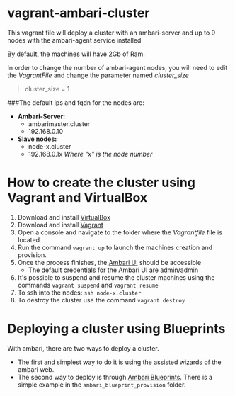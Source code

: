 # vagrant-ambari-cluster
 
This vagrant file will deploy a cluster with an ambari-server and up to 9 nodes with the ambari-agent service installed

By default, the machines will have 2Gb of Ram.

In order to change the number of ambari-agent nodes, you will need to edit the *VagrantFile* and change the parameter named *cluster_size*

>cluster_size = 1

###The default ips and fqdn for the nodes are:
  - **Ambari-Server:** 
    - ambarimaster.cluster
    - 192.168.0.10
  - **Slave nodes:**  
    - node-x.cluster       
    - 192.168.0.1x *Where "x" is the node number*

# How to create the cluster using Vagrant and VirtualBox

1. Download and install [VirtualBox](https://www.virtualbox.org/wiki/Downloads "VirtualBox Downloads")
2. Download and install [Vagrant](https://www.vagrantup.com/downloads.html "Vagrant Downloads")
3. Open a console and navigate to the folder where the *Vagrantfile* file is located
4. Run the command `vagrant up` to launch the machines creation and provision.
5. Once the process finishes, the [Ambari UI](http://192.168.0.10:8080 "Ambari") should be accessible
   - The default credentials for the Ambari UI are admin/admin
6. It's possible to suspend and resume the cluster machines using the commands `vagrant suspend` and `vagrant resume`
7. To ssh into the nodes: `ssh node-x.cluster`
8. To destroy the cluster use the command `vagrant destroy`

# Deploying a cluster using Blueprints
With ambari, there are two ways to deploy a cluster. 
- The first and simplest way to do it is using the assisted wizards of the ambari web.
- The second way to deploy is through [Ambari Blueprints](https://cwiki.apache.org/confluence/display/AMBARI/Blueprints "Ambari Blueprints"). There is a simple example in the `ambari_blueprint_provision` folder.

